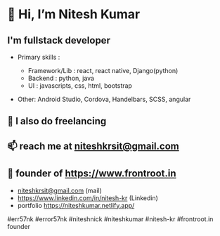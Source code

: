 # 👋 Hi, I’m Nitesh Kumar
## I'm fullstack developer
  - Primary skills :
      - Framework/Lib : react, react native, Django(python)
      - Backend : python, java
      - UI : javascripts, css, html, bootstrap      
      
  - Other:  Android Studio, Cordova, Handelbars, SCSS, angular

  ## 🌱 I also do freelancing
  ## 📫 reach me at niteshkrsit@gmail.com
  ## 🌱 founder of https://www.frontroot.in
- niteshkrsit@gmail.com (mail)
- https://www.linkedin.com/in/nitesh-kr (Linkedin)
- portfolio https://niteshkumar.netlify.app/



#err57nk
#error57nk
#niteshnick
#niteshkumar
#nitesh-kr
#frontroot.in founder
<!---
Error57nk/Error57nk is a ✨ special ✨ repository because its `README.md` (this file) appears on your GitHub profile.
You can click the Preview link to take a look at your changes.
--->
